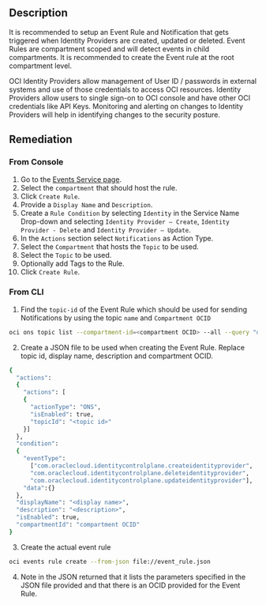 ## Description

It is recommended to setup an Event Rule and Notification that gets triggered when Identity Providers are created, updated or deleted. Event Rules are compartment scoped and will detect events in child compartments. It is recommended to create the Event rule at the root compartment level.

OCI Identity Providers allow management of User ID / passwords in external systems and use of those credentials to access OCI resources. Identity Providers allow users to single sign-on to OCI console and have other OCI credentials like API Keys. Monitoring and alerting on changes to Identity Providers will help in identifying changes to the security posture.

## Remediation

### From Console

1. Go to the [Events Service page](https://console.us-ashburn1.oraclecloud.com/events/rules).
2. Select the `compartment` that should host the rule.
3. Click `Create Rule`.
4. Provide a `Display Name` and `Description`.
5. Create a `Rule Condition` by selecting `Identity` in the Service Name Drop-down and selecting `Identity Provider – Create`, `Identity Provider - Delete` and `Identity Provider – Update`.
6. In the `Actions` section select `Notifications` as Action Type.
7. Select the `Compartment` that hosts the `Topic` to be used.
8. Select the `Topic` to be used.
9. Optionally add Tags to the Rule.
10. Click `Create Rule`.

### From CLI

1. Find the `topic-id` of the Event Rule which should be used for sending Notifications by using the topic `name` and `Compartment OCID`

```bash
oci ons topic list --compartment-id=<compartment OCID> --all --query "data [?name=='<topic_name>']".{"name:name,topic_id:\"topic-id\""} --output table
```

2. Create a JSON file to be used when creating the Event Rule. Replace topic id, display name, description and compartment OCID.

```bash
{
  "actions":
  {
    "actions": [
    {
      "actionType": "ONS",
      "isEnabled": true,
      "topicId": "<topic id>"
    }]
  },
  "condition":
  {
    "eventType":
      ["com.oraclecloud.identitycontrolplane.createidentityprovider",
      "com.oraclecloud.identitycontrolplane.deleteidentityprovider",
      "com.oraclecloud.identitycontrolplane.updateidentityprovider"],
    "data":{}
  },
  "displayName": "<display name>",
  "description": "<description>",
  "isEnabled": true,
  "compartmentId": "compartment OCID"
}
```

3. Create the actual event rule

```bash
oci events rule create --from-json file://event_rule.json
```

4. Note in the JSON returned that it lists the parameters specified in the JSON file provided and that there is an OCID provided for the Event Rule.